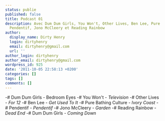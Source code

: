 ```yaml
---
status: publie
published: false
title: Podcast 01
description: Avec Dum Dum Girls, You Won't, Other Lives, Ben Lee, Pure Bathing Culture,
  Pendentif, Jono McCleery et Reading Rainbow
author:
  display_name: Dirty Henry
  login: dirtyhenry
  email: dirtyhenry@gmail.com
  url: ''
author_login: dirtyhenry
author_email: dirtyhenry@gmail.com
wordpress_id: 925
date: '2011-10-05 22:58:13 +0200'
categories: []
tags: []
comments: []
---
```

-# Dum Dum Girls - Bedroom Eyes
-# You Won't - *Television*
-# Other Lives - *For 12*
-# Ben Lee - *Get Used To It*
-# Pure Bathing Culture - *Ivory Coast*
-# Pendentif - *Pendentif*
-# Jono McCleery - *Garden*
-# Reading Rainbow - *Dead End*
-# Dum Dum Girls - *Coming Down*
